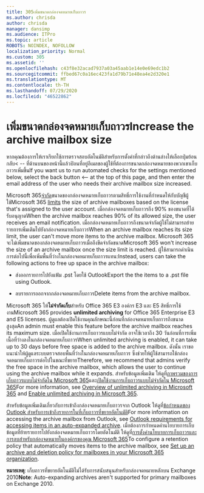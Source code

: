 ```yaml
---
title: 305เพิ่มขนาดกล่องจดหมายเก็บถาวร
ms.author: chrisda
author: chrisda
manager: dansimp
ms.audience: ITPro
ms.topic: article
ROBOTS: NOINDEX, NOFOLLOW
localization_priority: Normal
ms.custom: 305
ms.assetid: ''
ms.openlocfilehash: c43f8e32acad7937a03a45aab1e14e0e69edc1b2
ms.sourcegitcommit: ffbed67c0a16ec423fa1d79b71e48ea4e2d320e1
ms.translationtype: MT
ms.contentlocale: th-TH
ms.lasthandoff: 07/29/2020
ms.locfileid: "46522862"
---
```

# <a name="increase-the-archive-mailbox-size"></a><span data-ttu-id="9b9ed-102">เพิ่มขนาดกล่องจดหมายเก็บถาวร</span><span class="sxs-lookup"><span data-stu-id="9b9ed-102">Increase the archive mailbox size</span></span>


<span data-ttu-id="9b9ed-103">หากคุณต้องการให้เราเรียกใช้การตรวจสอบอัตโนมัติสําหรับการตั้งค่าที่กล่าวถึงด้านล่างให้เลือกปุ่มย้อนกลับ< -- ที่ด้านบนของหน้านี้แล้วป้อนที่อยู่อีเมลของผู้ใช้ที่ต้องการขนาดกล่องจดหมายของพวกเขาเก็บถาวรเพิ่มขึ้น</span><span class="sxs-lookup"><span data-stu-id="9b9ed-103">If you want us to run automated checks for the settings mentioned below, select the back button <-- at the top of this page, and then enter the email address of the user who needs their archive mailbox size increased.</span></span>

<span data-ttu-id="9b9ed-104">Microsoft 365[จํากัด](https://docs.microsoft.com/office365/servicedescriptions/exchange-online-service-description/exchange-online-limits#mailbox-storage-limits)ขนาดของกล่องจดหมายเก็บถาวรตามสิทธิ์การใช้งานที่กําหนดให้กับบัญชีผู้ใช้</span><span class="sxs-lookup"><span data-stu-id="9b9ed-104">Microsoft 365 [limits](https://docs.microsoft.com/office365/servicedescriptions/exchange-online-service-description/exchange-online-limits#mailbox-storage-limits) the size of archive mailboxes based on the license that's assigned to the user account.</span></span> <span data-ttu-id="9b9ed-105">เมื่อกล่องจดหมายเก็บถาวรถึง 90% ของขนาดที่ได้รับอนุญาต</span><span class="sxs-lookup"><span data-stu-id="9b9ed-105">When the archive mailbox reaches 90% of its allowed size, the user receives an email notification.</span></span> <span data-ttu-id="9b9ed-106">เมื่อกล่องจดหมายเก็บถาวรถึงขนาดจํากัดผู้ใช้ไม่สามารถย้ายรายการเพิ่มเติมไปยังกล่องจดหมายเก็บถาวร</span><span class="sxs-lookup"><span data-stu-id="9b9ed-106">When an archive mailbox reaches its size limit, the user can't move more items to the archive mailbox.</span></span> <span data-ttu-id="9b9ed-107">Microsoft 365 จะไม่เพิ่มขนาดของกล่องจดหมายเก็บถาวรเมื่อถึงขีดจํากัดขนาด</span><span class="sxs-lookup"><span data-stu-id="9b9ed-107">Microsoft 365 won't increase the size of an archive mailbox once the size limit is reached.</span></span> <span data-ttu-id="9b9ed-108">ผู้ใช้สามารถดําเนินการต่อไปนี้เพื่อเพิ่มพื้นที่ว่างในกล่องจดหมายเก็บถาวรแทน:</span><span class="sxs-lookup"><span data-stu-id="9b9ed-108">Instead, users can take the following actions to free up space in the archive mailbox:</span></span>

- <span data-ttu-id="9b9ed-109">ส่งออกรายการไปยังแฟ้ม .pst โดยใช้ Outlook</span><span class="sxs-lookup"><span data-stu-id="9b9ed-109">Export the the items to a .pst file using Outlook.</span></span>

- <span data-ttu-id="9b9ed-110">ลบรายการออกจากกล่องจดหมายเก็บถาวร</span><span class="sxs-lookup"><span data-stu-id="9b9ed-110">Delete items from the archive mailbox.</span></span>

<span data-ttu-id="9b9ed-111">Microsoft 365 ให้**ไม่จํากัดเก็บ**สําหรับ Office 365 E3 องค์กร E3 และ E5 สิทธิ์การใช้งาน</span><span class="sxs-lookup"><span data-stu-id="9b9ed-111">Microsoft 365 provides **unlimited archiving** for Office 365 Enterprise E3 and E5 licenses.</span></span> <span data-ttu-id="9b9ed-112">ผู้ดูแลต้องเปิดใช้งานคุณลักษณะนี้ก่อนที่กล่องจดหมายเก็บถาวรถึงขนาดสูงสุด</span><span class="sxs-lookup"><span data-stu-id="9b9ed-112">An admin must enable this feature before the archive mailbox reaches its maximum size.</span></span> <span data-ttu-id="9b9ed-113">เมื่อเปิดใช้งานการเก็บถาวรแบบไม่จํากัด อาจใช้เวลาถึง 30 วันก่อนที่การเพิ่มเนื้อที่ว่างลงในกล่องจดหมายเก็บถาวร</span><span class="sxs-lookup"><span data-stu-id="9b9ed-113">When unlimited archiving is enabled, it can take up to 30 days before free space is added to the archive mailbox.</span></span> <span data-ttu-id="9b9ed-114">ดังนั้น เราขอแนะนําให้ผู้ดูแลระบบตรวจสอบพื้นที่ว่างในกล่องจดหมายเก็บถาวร ซึ่งช่วยให้ผู้ใช้สามารถใช้กล่องจดหมายเก็บถาวรต่อไปในขณะที่ขยาย</span><span class="sxs-lookup"><span data-stu-id="9b9ed-114">Therefore, we recommend that admins verify the free space in the archive mailbox, which allows the user to continue using the archive mailbox while it expands.</span></span> <span data-ttu-id="9b9ed-115">สําหรับข้อมูลเพิ่มเติม ให้ดูที่[ภาพรวมของการเก็บถาวรแบบไม่จํากัดใน Microsoft 365](https://docs.microsoft.com/microsoft-365/compliance/unlimited-archiving)และ[เปิดใช้งานการเก็บถาวรแบบไม่จํากัดใน Microsoft 365](https://docs.microsoft.com/microsoft-365/compliance/enable-unlimited-archiving)</span><span class="sxs-lookup"><span data-stu-id="9b9ed-115">For more information, see [Overview of unlimited archiving in Microsoft 365](https://docs.microsoft.com/microsoft-365/compliance/unlimited-archiving) and [Enable unlimited archiving in Microsoft 365](https://docs.microsoft.com/microsoft-365/compliance/enable-unlimited-archiving).</span></span>

<span data-ttu-id="9b9ed-116">สําหรับข้อมูลเพิ่มเติมเกี่ยวกับการเข้าถึงกล่องจดหมายเก็บถาวรจาก Outlook ให้ดูที่[ข้อกําหนดของ Outlook สําหรับการเข้าถึงรายการในที่เก็บถาวรที่ขยายอัตโนมัติ](https://docs.microsoft.com/microsoft-365/compliance/unlimited-archiving#outlook-requirements-for-accessing-items-in-an-auto-expanded-archive)</span><span class="sxs-lookup"><span data-stu-id="9b9ed-116">For more information on accessing the archive mailbox from Outlook, see [Outlook requirements for accessing items in an auto-expanded archive](https://docs.microsoft.com/microsoft-365/compliance/unlimited-archiving#outlook-requirements-for-accessing-items-in-an-auto-expanded-archive).</span></span> <span data-ttu-id="9b9ed-117">เมื่อต้องการกําหนดค่านโยบายการเก็บข้อมูลที่ย้ายรายการไปยังกล่องจดหมายเก็บถาวรโดยอัตโนมัติ ให้ดูที่[การตั้งค่านโยบายการเก็บถาวรและการลบสําหรับกล่องจดหมายในองค์กรของคุณ Microsoft 365](https://docs.microsoft.com/microsoft-365/compliance/set-up-an-archive-and-deletion-policy-for-mailboxes)</span><span class="sxs-lookup"><span data-stu-id="9b9ed-117">To configure a retention policy that automatically moves items to the archive mailbox, see [Set up an archive and deletion policy for mailboxes in your Microsoft 365 organization](https://docs.microsoft.com/microsoft-365/compliance/set-up-an-archive-and-deletion-policy-for-mailboxes).</span></span>

<span data-ttu-id="9b9ed-118">**หมายเหตุ**: เก็บถาวรที่ขยายอัตโนมัติไม่ได้รับการสนับสนุนสําหรับกล่องจดหมายหลักบน Exchange 2010</span><span class="sxs-lookup"><span data-stu-id="9b9ed-118">**Note**: Auto-expanding archives aren't supported for primary mailboxes on Exchange 2010.</span></span>
